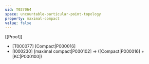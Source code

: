 ```yaml
---
uid: T027064
space: uncountable-particular-point-topology
property: maximal-compact
value: false
---
```

[[Proof]]

* [T000077] [Compact|P000016]
* [I000230] [maximal compact|P000102] => ([Compact|P000016] + [KC|P000100])

